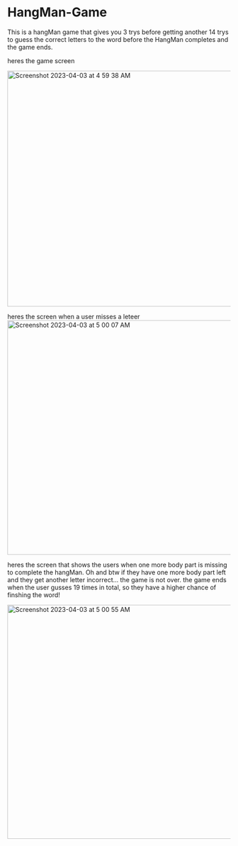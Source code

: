 # HangMan-Game
This is a hangMan game that gives you 3 trys before getting another 14 trys to guess the correct letters to the word before the HangMan completes and the game ends.



heres the game screen



<img width="532" alt="Screenshot 2023-04-03 at 4 59 38 AM" src="https://user-images.githubusercontent.com/106272587/229462340-cca709c7-1dfa-4c9d-bf51-fb5cbae6dff3.png">



heres the screen when a user misses a leteer<img width="529" alt="Screenshot 2023-04-03 at 5 00 07 AM" src="https://user-images.githubusercontent.com/106272587/229462498-8cf2a0f3-5fd5-437c-98b6-aef386ee0082.png">



heres the screen that shows the users when one more body part is missing to complete the hangMan. Oh and btw if they have one more body part left and they get another letter incorrect... the game is not over. the game ends when the user gusses 19 times in total, so they have a higher chance of finshing the word!
                                                                                                                                                                                                                  



<img width="528" alt="Screenshot 2023-04-03 at 5 00 55 AM" src="https://user-images.githubusercontent.com/106272587/229462729-ae999cde-b438-4502-a6d0-e9230a424756.png">
